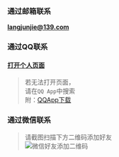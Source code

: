 ### 通过邮箱联系
**langjunjie@139.com**

### 通过QQ联系
#### [打开个人页面](https://qm.qq.com/cgi-bin/qm/qr?k=b6WCs-_a3yEyIH0X2LF-yFCecWLuHp1A&noverify=0)
> 若无法打开页面，<br>
> 请在`QQ App`中搜索<br>
> 附：[QQApp下载](https://im.qq.com/)<br>

### 通过微信联系

> 请截图扫描下方二维码添加好友<br>
![微信好友添加二维码]()

